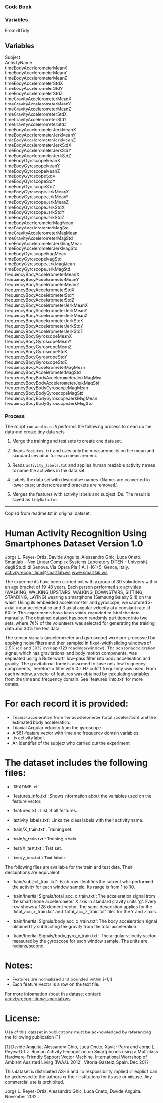 ### Code Book


### Variables


From dtTidy
 

Variables                   
---------------------------
Subject                                 
ActivityName                            
timeBodyAccelerometerMeanX              
timeBodyAccelerometerMeanY              
timeBodyAccelerometerMeanZ              
timeBodyAccelerometerStdX               
timeBodyAccelerometerStdY               
timeBodyAccelerometerStdZ               
timeGravityAccelerometerMeanX           
timeGravityAccelerometerMeanY           
timeGravityAccelerometerMeanZ           
timeGravityAccelerometerStdX            
timeGravityAccelerometerStdY            
timeGravityAccelerometerStdZ            
timeBodyAccelerometerJerkMeanX          
timeBodyAccelerometerJerkMeanY          
timeBodyAccelerometerJerkMeanZ          
timeBodyAccelerometerJerkStdX           
timeBodyAccelerometerJerkStdY           
timeBodyAccelerometerJerkStdZ           
timeBodyGyroscopeMeanX                  
timeBodyGyroscopeMeanY                  
timeBodyGyroscopeMeanZ                  
timeBodyGyroscopeStdX                   
timeBodyGyroscopeStdY                   
timeBodyGyroscopeStdZ                   
timeBodyGyroscopeJerkMeanX              
timeBodyGyroscopeJerkMeanY              
timeBodyGyroscopeJerkMeanZ              
timeBodyGyroscopeJerkStdX               
timeBodyGyroscopeJerkStdY               
timeBodyGyroscopeJerkStdZ               
timeBodyAccelerometerMagMean            
timeBodyAccelerometerMagStd             
timeGravityAccelerometerMagMean         
timeGravityAccelerometerMagStd          
timeBodyAccelerometerJerkMagMean        
timeBodyAccelerometerJerkMagStd         
timeBodyGyroscopeMagMean                
timeBodyGyroscopeMagStd                 
timeBodyGyroscopeJerkMagMean            
timeBodyGyroscopeJerkMagStd             
frequencyBodyAccelerometerMeanX         
frequencyBodyAccelerometerMeanY         
frequencyBodyAccelerometerMeanZ         
frequencyBodyAccelerometerStdX          
frequencyBodyAccelerometerStdY          
frequencyBodyAccelerometerStdZ          
frequencyBodyAccelerometerJerkMeanX     
frequencyBodyAccelerometerJerkMeanY     
frequencyBodyAccelerometerJerkMeanZ     
frequencyBodyAccelerometerJerkStdX      
frequencyBodyAccelerometerJerkStdY      
frequencyBodyAccelerometerJerkStdZ      
frequencyBodyGyroscopeMeanX             
frequencyBodyGyroscopeMeanY             
frequencyBodyGyroscopeMeanZ             
frequencyBodyGyroscopeStdX              
frequencyBodyGyroscopeStdY              
frequencyBodyGyroscopeStdZ              
frequencyBodyAccelerometerMagMean       
frequencyBodyAccelerometerMagStd        
frequencyBodyBodyAccelerometerJerkMagMea
frequencyBodyBodyAccelerometerJerkMagStd
frequencyBodyBodyGyroscopeMagMean       
frequencyBodyBodyGyroscopeMagStd        
frequencyBodyBodyGyroscopeJerkMagMean   
frequencyBodyBodyGyroscopeJerkMagStd    

### Process

The script `run_analysis.R` performs the following process to clean up the data
and create tiny data sets:

1. Merge the training and test sets to create one data set.

2. Reads `features.txt` and uses only the measurements on the mean and standard
   deviation for each measurement. 

3. Reads `activity_labels.txt` and applies human readable activity names to
   name the activities in the data set.

4. Labels the data set with descriptive names. (Names are converted to lower
   case; underscores and brackets are removed.)

5. Merges the features with activity labels and subject IDs. The result is
   saved as `tidyData.txt`.

__________________________________________________________________________
Copied from readme.txt in original dataset.

 
Human Activity Recognition Using Smartphones Dataset
Version 1.0
==================================================================
Jorge L. Reyes-Ortiz, Davide Anguita, Alessandro Ghio, Luca Oneto.
Smartlab - Non Linear Complex Systems Laboratory
DITEN - Università degli Studi di Genova.
Via Opera Pia 11A, I-16145, Genoa, Italy.
activityrecognition@smartlab.ws
www.smartlab.ws
 


The experiments have been carried out with a group of 30 volunteers within an age bracket of 19-48 years. Each person performed six activities (WALKING, WALKING_UPSTAIRS, WALKING_DOWNSTAIRS, SITTING, STANDING, LAYING) wearing a smartphone (Samsung Galaxy S II) on the waist. Using its embedded accelerometer and gyroscope, we captured 3-axial linear acceleration and 3-axial angular velocity at a constant rate of 50Hz. The experiments have been video-recorded to label the data manually. The obtained dataset has been randomly partitioned into two sets, where 70% of the volunteers was selected for generating the training data and 30% the test data. 

The sensor signals (accelerometer and gyroscope) were pre-processed by applying noise filters and then sampled in fixed-width sliding windows of 2.56 sec and 50% overlap (128 readings/window). The sensor acceleration signal, which has gravitational and body motion components, was separated using a Butterworth low-pass filter into body acceleration and gravity. The gravitational force is assumed to have only low frequency components, therefore a filter with 0.3 Hz cutoff frequency was used. From each window, a vector of features was obtained by calculating variables from the time and frequency domain. See 'features_info.txt' for more details. 

For each record it is provided:
======================================

- Triaxial acceleration from the accelerometer (total acceleration) and the estimated body acceleration.
- Triaxial Angular velocity from the gyroscope. 
- A 561-feature vector with time and frequency domain variables. 
- Its activity label. 
- An identifier of the subject who carried out the experiment.

The dataset includes the following files:
=========================================

- 'README.txt'

- 'features_info.txt': Shows information about the variables used on the feature vector.

- 'features.txt': List of all features.

- 'activity_labels.txt': Links the class labels with their activity name.

- 'train/X_train.txt': Training set.

- 'train/y_train.txt': Training labels.

- 'test/X_test.txt': Test set.

- 'test/y_test.txt': Test labels.

The following files are available for the train and test data. Their descriptions are equivalent. 

- 'train/subject_train.txt': Each row identifies the subject who performed the activity for each window sample. Its range is from 1 to 30. 

- 'train/Inertial Signals/total_acc_x_train.txt': The acceleration signal from the smartphone accelerometer X axis in standard gravity units 'g'. Every row shows a 128 element vector. The same description applies for the 'total_acc_x_train.txt' and 'total_acc_z_train.txt' files for the Y and Z axis. 

- 'train/Inertial Signals/body_acc_x_train.txt': The body acceleration signal obtained by subtracting the gravity from the total acceleration. 

- 'train/Inertial Signals/body_gyro_x_train.txt': The angular velocity vector measured by the gyroscope for each window sample. The units are radians/second. 

Notes: 
======
- Features are normalized and bounded within [-1,1].
- Each feature vector is a row on the text file.

For more information about this dataset contact: activityrecognition@smartlab.ws

License:
========
Use of this dataset in publications must be acknowledged by referencing the following publication [1] 

[1] Davide Anguita, Alessandro Ghio, Luca Oneto, Xavier Parra and Jorge L. Reyes-Ortiz. Human Activity Recognition on Smartphones using a Multiclass Hardware-Friendly Support Vector Machine. International Workshop of Ambient Assisted Living (IWAAL 2012). Vitoria-Gasteiz, Spain. Dec 2012

This dataset is distributed AS-IS and no responsibility implied or explicit can be addressed to the authors or their institutions for its use or misuse. Any commercial use is prohibited.

Jorge L. Reyes-Ortiz, Alessandro Ghio, Luca Oneto, Davide Anguita. November 2012.

